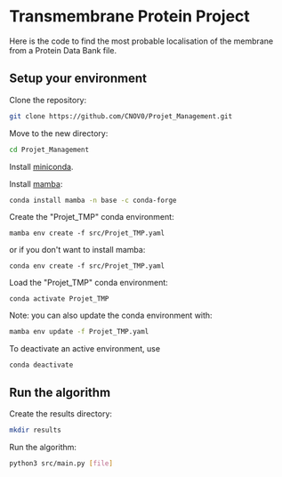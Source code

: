 # Transmembrane Protein Project

Here is the code to find the most probable localisation of the membrane from a Protein Data Bank file.

## Setup your environment

Clone the repository:

```bash
git clone https://github.com/CNOV0/Projet_Management.git
```

Move to the new directory:

```bash
cd Projet_Management
```

Install [miniconda](https://docs.conda.io/en/latest/miniconda.html).

Install [mamba](https://github.com/mamba-org/mamba):

```bash
conda install mamba -n base -c conda-forge
```

Create the "Projet_TMP" conda environment:
```
mamba env create -f src/Projet_TMP.yaml
```
or if you don't want to install mamba:
```
conda env create -f src/Projet_TMP.yaml
```

Load the "Projet_TMP" conda environment:
```
conda activate Projet_TMP
```

Note: you can also update the conda environment with:

```bash
mamba env update -f Projet_TMP.yaml
```

To deactivate an active environment, use

```
conda deactivate
```

## Run the algorithm

Create the results directory:
```bash
mkdir results
```

Run the algorithm:
```bash
python3 src/main.py [file]
```
